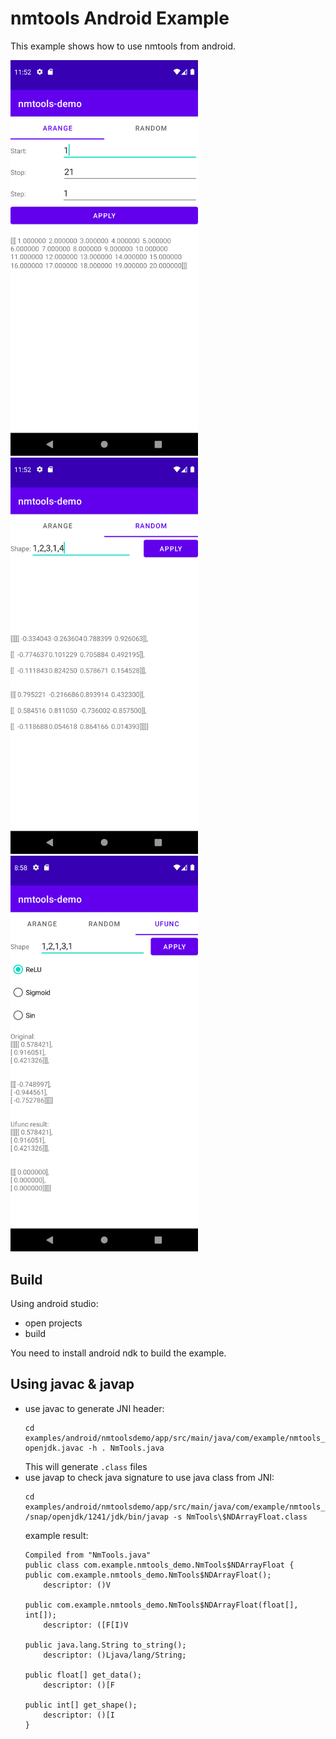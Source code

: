 # nmtools Android Example

This example shows how to use nmtools from android.

<p align="left">
  <img width="300" src="Screenshot_1671295935.png">
  <img width="300" src="Screenshot_1671295942.png">
  <img width="300" src="Screenshot_1674482297.png">
</p>

## Build

Using android studio:
- open projects
- build

You need to install android ndk to build the example.

## Using javac & javap

- use javac to generate JNI header:
    ```
    cd examples/android/nmtoolsdemo/app/src/main/java/com/example/nmtools_demo
    openjdk.javac -h . NmTools.java
    ```
    This will generate `.class` files
- use javap to check java signature to use java class from JNI:
    ```
    cd examples/android/nmtoolsdemo/app/src/main/java/com/example/nmtools_demo
    /snap/openjdk/1241/jdk/bin/javap -s NmTools\$NDArrayFloat.class
    ```
    example result:
    ```
    Compiled from "NmTools.java"
    public class com.example.nmtools_demo.NmTools$NDArrayFloat {
    public com.example.nmtools_demo.NmTools$NDArrayFloat();
        descriptor: ()V

    public com.example.nmtools_demo.NmTools$NDArrayFloat(float[], int[]);
        descriptor: ([F[I)V

    public java.lang.String to_string();
        descriptor: ()Ljava/lang/String;

    public float[] get_data();
        descriptor: ()[F

    public int[] get_shape();
        descriptor: ()[I
    }
    ```